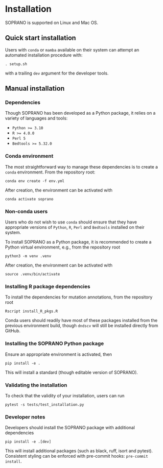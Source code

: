 # Installation

SOPRANO is supported on Linux and Mac OS.

## Quick start installation

Users with `conda` or `mamba` available on their system can attempt an 
automated installation procedure with:

```shell
. setup.sh 
```

with a trailing `dev` argument for the developer tools.

## Manual installation

### Dependencies

Though SOPRANO has been developed as a Python package, it relies on a variety
of languages and tools:

- `Python >= 3.10`
- `R >= 4.0.0`
- `Perl 5`
- `Bedtools >= 5.32.0`

### Conda environment

The most straightforward way to manage these dependencies is to create a
`conda` environment. From the repository root:

```shell
conda env create -f env.yml
```

After creation, the environment can be activated with

```shell
conda activate soprano
```

### Non-conda users

Users who do not wish to use `conda` should ensure that they have appropriate
versions of `Python`, `R`, `Perl` and `Bedtools` installed on their system.

To install SOPRANO as a Python package, it is recommended to create a Python
virtual environment, e.g., from the repository root

```shell
python3 -m venv .venv
```

After creation, the environment can be activated with

```shell
source .venv/bin/activate
```

### Installing R package dependencies

To install the dependencies for mutation annotations, from the repository
root

```shell
Rscript install_R_pkgs.R
```

Conda users should readily have most of these packages installed from the
previous environment build, though `dndscv` will still be installed directly
from GitHub.

### Installing the SOPRANO Python package

Ensure an appropriate environment is activated, then

```shell
pip install -e .
```

This will install a standard (though editable version of SOPRANO).

### Validating the installation

To check that the validity of your installation, users can run

```shell
pytest -s tests/test_installation.py
```

### Developer notes

Developers should install the SOPRANO package with additional dependencies

```shell
pip install -e .[dev]
```

This will install additional packages (such as black, ruff, isort and pytest).
Consistent styling can be enforced with pre-commit hooks: `pre-commit install`.
